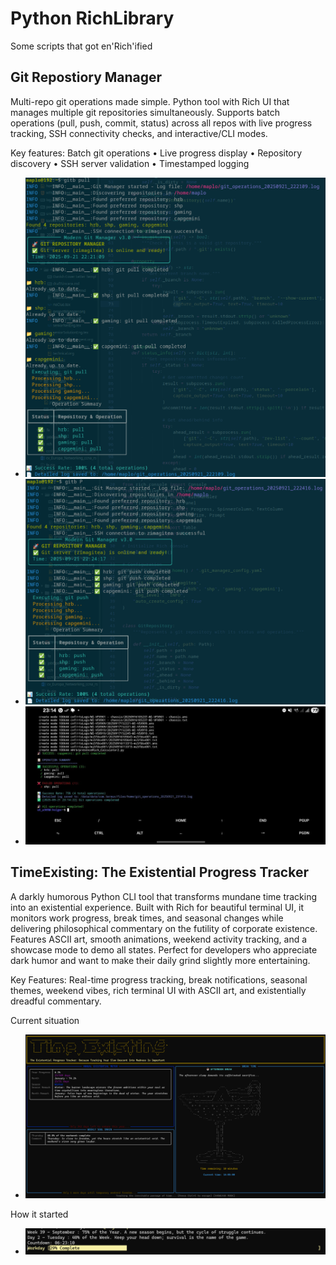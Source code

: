 # Python RichLibrary
Some scripts that got en'Rich'ified

## Git Repostiory Manager
Multi-repo git operations made simple. 
Python tool with Rich UI that manages multiple git repositories simultaneously. 
Supports batch operations (pull, push, commit, status) across all repos with live progress tracking, SSH connectivity checks, and interactive/CLI modes.

Key features: Batch git operations
• Live progress display
• Repository discovery
• SSH server validation
• Timestamped logging

- ![Git Pull](./gitManager/img/gitPull.png)
- ![Git Push](./gitManager/img/gitPush.png)
- ![Git Termux](./gitManager/img/gitPullTermux.jpg)

## TimeExisting: The Existential Progress Tracker
A darkly humorous Python CLI tool that transforms mundane time tracking into an existential experience. Built with Rich for beautiful terminal UI, it monitors work progress, break times, and seasonal changes while delivering philosophical commentary on the futility of corporate existence. Features ASCII art, smooth animations, weekend activity tracking, and a showcase mode to demo all states. Perfect for developers who appreciate dark humor and want to make their daily grind slightly more entertaining.  

Key Features: Real-time progress tracking, break notifications, seasonal themes, weekend vibes, rich terminal UI with ASCII art, and existentially dreadful commentary.

Current situation
- ![TimeTracking Latest](./progress/img/progress_v13.png)

How it started
- ![How it started](./progress/img/progress_v2.png)

